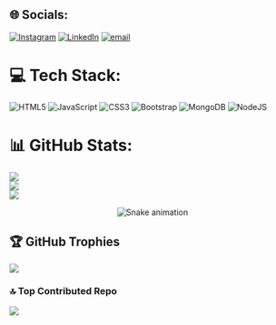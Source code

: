 ## 🌐 Socials:
[![Instagram](https://img.shields.io/badge/Instagram-%23E4405F.svg?logo=Instagram&logoColor=white)](https://instagram.com/riihennn) [![LinkedIn](https://img.shields.io/badge/LinkedIn-%230077B5.svg?logo=linkedin&logoColor=white)](https://linkedin.com/in/rihenkrishna) [![email](https://img.shields.io/badge/Email-D14836?logo=gmail&logoColor=white)](mailto:rihenww@gmail.com) 

# 💻 Tech Stack:
![HTML5](https://img.shields.io/badge/html5-%23E34F26.svg?style=for-the-badge&logo=html5&logoColor=white) ![JavaScript](https://img.shields.io/badge/javascript-%23323330.svg?style=for-the-badge&logo=javascript&logoColor=%23F7DF1E) ![CSS3](https://img.shields.io/badge/css3-%231572B6.svg?style=for-the-badge&logo=css3&logoColor=white) ![Bootstrap](https://img.shields.io/badge/bootstrap-%238511FA.svg?style=for-the-badge&logo=bootstrap&logoColor=white) ![MongoDB](https://img.shields.io/badge/MongoDB-%234ea94b.svg?style=for-the-badge&logo=mongodb&logoColor=white) ![NodeJS](https://img.shields.io/badge/node.js-6DA55F?style=for-the-badge&logo=node.js&logoColor=white)
# 📊 GitHub Stats:
![](https://github-readme-stats.vercel.app/api?username=rihen-w&theme=dark&hide_border=false&include_all_commits=false&count_private=false)<br/>
![](https://nirzak-streak-stats.vercel.app/?user=rihen-w&theme=dark&hide_border=false)<br/>
![](https://github-readme-stats.vercel.app/api/top-langs/?username=rihen-w&theme=dark&hide_border=false&include_all_commits=false&count_private=false&layout=compact)


<!-- Snake Game Repo View -->

<div align="center">
  <img src="https://profile-readme-generator.com/assets/snake.svg" alt="Snake animation" />
</div>

## 🏆 GitHub Trophies
![](https://github-profile-trophy.vercel.app/?username=rihen-w&theme=radical&no-frame=true&no-bg=true&margin-w=4)

### 🔝 Top Contributed Repo
![](https://github-contributor-stats.vercel.app/api?username=rihen-w&limit=5&theme=radical&combine_all_yearly_contributions=true)


